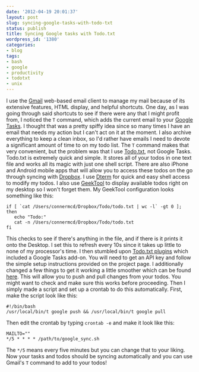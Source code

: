 ```yaml
---
date: '2012-04-19 20:01:37'
layout: post
slug: syncing-google-tasks-with-todo-txt
status: publish
title: Syncing Google tasks with Todo.txt
wordpress_id: '1380'
categories:
- blog
tags:
- bash
- google
- productivity
- todotxt
- unix
---
```


I use the [Gmail](https://accounts.google.com/SignUp?service=mail&continue=http%3A%2F%2Fmail.google.com%2Fmail%2Fe-11-b2c8e95d0c9cadf4d73c30ebee555-0902a9504a36824ab8103148af536a314bb03002) web-based email client to manage my mail because of its extensive features, HTML display, and helpful shortcuts. One day, as I was going through said shortcuts to see if there were any that I might profit from, I noticed the `T` command, which adds the current email to your [Google Tasks](https://mail.google.com/mail/help/tasks/*). I thought that was a pretty spiffy idea since so many times I have an email that needs my action but I can't act on it at the moment. I also archive everything to keep a clean inbox, so I'd rather have emails I need to devote a significant amount of time to on my todo list. The `T` command makes that very convenient, but the problem was that I use [Todo.txt](http://todotxt.com/), not Google Tasks.
Todo.txt is extremely quick and simple. It stores all of your todos in one text file and works all its magic with just one shell script. There are also iPhone and Android mobile apps that will allow you to access these todos on the go through syncing with [Dropbox](https://www.dropbox.com/). I use [Dterm](http://decimus.net/DTerm) for quick and easy shell access to modify my todos. I also use [GeekTool](http://projects.tynsoe.org/en/geektool/) to display available todos right on my desktop so I won't forget them. My GeekTool configuration looks something like this:

```
if [ `cat /Users/connermcd/Dropbox/Todo/todo.txt | wc -l` -gt 0 ]; then
   echo "Todo:"
   cat -n /Users/connermcd/Dropbox/Todo/todo.txt
fi
```

This checks to see if there's anything in the file, and if there is it prints it onto the Desktop. I set this to refresh every 10s since it takes up little to none of my processor's time. I then stumbled upon [Todo.txt plugins](https://github.com/ginatrapani/todo.txt-cli/wiki/Todo.sh-Add-on-Directory) which included a Google Tasks add-on. You will need to get an API key and follow the simple setup instructions provided on the project page. I additionally changed a few things to get it working a little smoother which can be found [here](https://github.com/connermcd/todo.txt-cli/blob/master/.todo.actions.d/google). This will allow you to push and pull changes from your todos. You might want to check and make sure this works before proceeding. Then I simply made a script and set up a crontab to do this automatically. First, make the script look like this:

```
#!/bin/bash
/usr/local/bin/t google push && /usr/local/bin/t google pull
```

Then edit the crontab by typing `crontab -e` and make it look like this:    

```
MAILTO=""
*/5 * * * * /path/to/google_sync.sh
```

The `*/5` means every five minutes but you can change that to your liking. Now your tasks and todos should be syncing automatically and you can use Gmail's `T` command to add to your todos!
